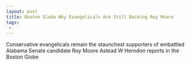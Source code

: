 ```yaml
---
layout: post
title: Boston Globe Why Evangelicals Are Still Backing Roy Moore
tags:
 -
---
```

Conservative evangelicals remain the staunchest supporters of embattled Alabama Senate candidate Roy Moore Astead W Herndon reports in the Boston Globe
